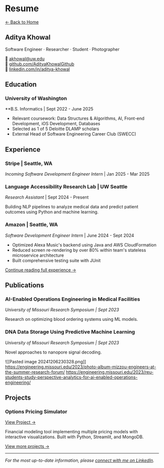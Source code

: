# Resume

[← Back to Home](/)  
## Aditya Khowal
Software Engineer · Researcher · Student · Photographer

📧 [akhowal@uw.edu](mailto:akhowal@uw.edu)  
🔗 [github.com/AdityaKhowalGithub](https://github.com/AdityaKhowalGithub)  
💼 [linkedin.com/in/aditya-khowal](https://www.linkedin.com/in/aditya-khowal)

## Education

### University of Washington
**B.S. Informatics | Sept 2022 - June 2025

- Relevant coursework: Data Structures & Algorithms, AI, Front-end Development, iOS Development, Databases
- Selected as 1 of 5 Deloitte DLAMP scholars
- External Head of Software Engineering Career Club (SWECC)

## Experience

### Stripe | Seattle, WA
*Incoming Software Development Engineer Intern* | Jan 2025 - Mar 2025

### Language Accessibility Research Lab | UW Seattle
*Research Assistant* | Sept 2024 - Present

Building NLP pipelines to analyze medical data and predict patient outcomes using Python and machine learning.

### Amazon | Seattle, WA
*Software Development Engineer Intern* | June 2024 - Sept 2024

- Optimized Alexa Music's backend using Java and AWS CloudFormation
- Reduced screen re-rendering by over 80% within team's stateless microservice architecture
- Built comprehensive testing suite with JUnit

[Continue reading full experience →](full-experience.md)

## Publications

### AI-Enabled Operations Engineering in Medical Facilities
*University of Missouri Research Symposium | Sept 2023*

Research on optimizing blood ordering systems using ML models.

### DNA Data Storage Using Predictive Machine Learning
*University of Missouri Research Symposium | Sept 2023*

Novel approaches to nanopore signal decoding.

![[Pasted image 20241206230328.png]]
https://engineering.missouri.edu/2023/photo-album-mizzou-engineers-at-the-summer-research-forum/
https://engineering.missouri.edu/2023/reu-students-study-perspective-analytics-for-ai-enabled-operations-engineering/

## Projects

### Options Pricing Simulator
[View Project →](https://option-pricing-model.streamlit.app/)

Financial modeling tool implementing multiple pricing models with interactive visualizations. Built with Python, Streamlit, and MongoDB.

[View more projects →](projects.md)

---

*For the most up-to-date information, please [connect with me on LinkedIn](https://www.linkedin.com/in/aditya-khowal).*